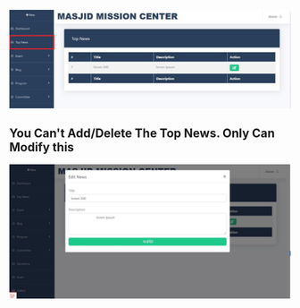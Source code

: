 

![Top News](home.jpg)
## You Can't  Add/Delete The Top News. Only Can Modify this

![Edit TopNews](edit.jpg)